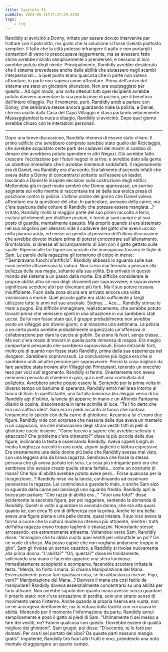 ```yaml
---
title: Capitolo 33
pubDate: 2024-05-11T17:27:29.229Z
tags:
    - lrg
---
```


Randidly si avvicinò a Donny, irritato per essere dovuto intervenire per trattare con il poliziotto, ma grato che la soluzione si fosse rivelata piuttosto semplice. Il fatto che la città potesse infrangere il patto e non portargli i contenitori di vetro lo preoccupava leggermente, ma se avessero fatto storie avrebbe iniziato semplicemente a prenderseli, e nessuno di loro avrebbe potuto dirgli niente.
Principalmente, Randidly avrebbe desiderato che il sistema prevedesse anche delle abilità che aiutassero negli scambi interpersonali... a quel punto erano qualcosa che in parte non voleva affrontare, in parte non sapeva come affrontare. Prima dell'arrivo del sistema era stato un giocatore silenzioso. Non era equipaggiato per questo...
Ad ogni modo, una volta ottenuti tutti quei recipienti avrebbe potuto davvero aumentare la sua produzione di pozioni, per il beneficio dell'intero villaggio.
Per il momento, però, Randidly andò a parlare con Donny, che sembrava stesse ancora guardando male la polizia, e Daniel, che era uscito dalla Casa del Capo Villaggio e stava parlando velocemente. Massaggiandosi la nuca a disagio, Randidly si avvicinò. Dopo quel giorno avrebbe chiuso con le interazioni personali.
***
Dopo una breve discussione, Randidly riteneva di essere stato chiaro.
Il primo edificio che avrebbero comprato sarebbe stato quello del Riciclaggio, che avrebbe acquistato certe parti dei cadaveri dei mostri in cambio di denaro che avrebbero potuto spendere in altri Negozi. Ciò avrebbe fatto crescere l'eccitazione per i futuri negozi in arrivo, e avrebbe dato alla gente un obiettivo immediato che li avrebbe mantenuti soddisfatti.
Il ragionamento era di Daniel, ma Randidly era d'accordo. Era talmente d'accordo infatti che aveva detto a Donny di concentrarsi soltanto sull'essere un leader, lasciando a Daniel le insipide decisioni sulla costruzione degli edifici.
Mettendola giù in quel modo sembrò che Donny approvasse, un sorriso sognante sul volto mentre si raccontava tra sé della sua eroica presa di posizione contro la polizia.
L'ultimo ordine del giorno che Daniel voleva affrontare era la questione del cibo. In particolare, avevano della carne, ma c'era qualcuna delle colture di Randidly che potesse essere mangiata...?
Irritato, Randidly mollò la maggior parte del suo primo raccolto a terra, esclusi gli elementi per distillare pozioni, e tornò ai suoi campi e al suo posto di guardia, mentalmente esausto.
Ma proprio quando si era sistemato nel suo angolino per allenarsi vide il cadavere del gatto che aveva ucciso nella pianura arida, ed emise un gemito al pensiero dell'ultima discussione che avrebbe dovuto iniziare prima di potersi concentrare sull'allenamento.
Brontolando, si diresse all'accampamento di Sam con il gatto gettato sulle spalle. Ripensò alle tre figure accucciate che immaginava fossero le figlie di Sam. Le parole della ragazzina gli tornarono di colpo in mente:
“'Sembravano fuochi d'artificio".
Randidly abbassò lo sguardo sulle sue mani mentre attraversava la radura. Non si era mai fermato a pensare alla bellezza della sua magia, soltanto alla sua utilità. Era arrivato in questo mondo del sistema a un passo dalla morte. Era difficile considerare le proprie abilità altro se non degli strumenti per sopravvivere; e sopravvivere significava uccidere altri per diventare più forti.
Ma il suo potere restava insufficiente. Fuori dalla zona sicura era arrivato ancora una volta vicinissimo a morire. Quel piccolo gatto era stato sufficiente a fargli utilizzare tutte le armi nel suo arsenale.
Sydney…. Ace….
Randidly strinse le mani a pugno. Era difficile immaginare, realisticamente, che avrebbe potuto trovarli prima che venissero spinti in una situazione in cui sarebbero stati uccisi. Se lui non fosse stato qui, il gruppo probabilmente non avrebbe avuto un villaggio per diversi giorni, o al massimo una settimana. La polizia a un certo punto avrebbe probabilmente organizzato un'offensiva in collaborazione per dare la caccia ai goblin.
Se erano là fuori, senza classe... Ma non c'era modo di trovarli in quella parte immensa di mappa. Era meglio comportarsi pensando che sarebbero sopravvissuti. Erano entrambi forti, molto più di quanto non fosse stato Randidly, prima della sua esperienza nel dungeon. Sarebbero sopravvissuti.
La conclusione più logica era che si sarebbero uniti ad altre persone per sopravvivere. Perciò la cosa migliore da fare sarebbe stata trovare altri Villaggi dei Principianti, tenendo un orecchio teso per voci sull'argomento.
Randidly si fermò.
Onestamente non aveva nemmeno pensato di chiedere in giro, qui o nell'area controllata dal poliziotto. Avrebbero anche potuto essere là.
Sentendo per la prima volta in diverso tempo un barlume di speranza, Randidly entrò nell'area intorno al fuoco di Sam. In quell'istante, una farfalla luminosa blu aleggiò verso di lui.
Randidly agì d'istinto, la lancia gli apparve in mano e un Affondo Fantasma dilaniò la cosina, dissolvendola in tante scintille di luce.
"Te l'ho detto che era una cattiva idea". Sam era in piedi accanto al fuoco che ruotava lentamente lo spiedo con della carne di ghiottone. Accanto a lui c'erano due figure. Randidly vide con sorpresa che nessuna delle due aveva un mantello o un cappuccio, ma che indossavano degli strani vestiti fatti di pelli di ghiottone cucite insieme.
"Come facevo a sapere che avrebbe sclerato e attaccato? Che problema c'era oltretutto?" disse la più piccola delle due figure, inclinando la testa e osservando Randidly. Aveva capelli lunghi di media lunghezza raccolti in una coda, zigomi taglienti e labbra espressive. Era onestamente una delle donne più belle che Randidly avesse mai visto, con una leggera aria da brava ragazza. Sembrava che fosse la stessa persona che gli aveva parlato ieri sera.
La cosa più intrigante però era che sembrava che avesse creato quella strana farfalla... come un costrutto di mana? Che tipo di abilità avrebbe potuto avere però... Forse qualcosa per la ricognizione...?
Randidly mise via la lancia, continuando ad osservare pensieroso la ragazza. Lei cominciava a guardarlo male, e anche Sam alzò lo sguardo dalla carne per lanciargli uno sguardo freddo. Randidly aprì la bocca per parlare:
"Che razza di abilità era…"
"Vuoi una foto?" disse acidamente la seconda figura, per poi raggelare, sentendo la domanda di Randidly.
Questi si voltò a guardare la seconda donna, che era alta quasi quanto lui, con circa 15 cm di differenza con la prima. Anche lei era bella: aveva una figura piena e una pelle dorata, quasi mielata. Il suo viso aveva la forma a cuore che la cultura moderna riteneva più attraente, mentre i tratti dell'altra ragazza erano troppo taglienti e sbarazzini. Nonostante stesse arrossendo, era estremamente attraente.
Voltandosi verso Sam, Randidly disse: "Immagino che tu abbia cucito quei vestiti per imbruttirle un po'? Ce ne vuole di sforzo. Ma posso capire che non vogliano andarsene troppo in giro".
Sam gli rivolse un sorriso caustico, e Randidly si rivolse nuovamente alla prima donna. "L'abilità?"
"Oh, questa?" disse lei timidamente, sollevando una mano e facendo apparire una sfera luminosa. Immediatamente scoppiettò e scomparve, facendole scuotere irritata la testa. "Merda, ho finito il mana. Si chiama Manipolazione del Mana. Essenzialmente posso fare qualsiasi cosa, se ho abbastanza riserve. Figo, vero?"
Manipolazione del Mana...? Davvero il mana era così facile da manipolare? Randidly doveva essenzialmente concentrarsi su una abilità per farla attivare. Non avrebbe saputo dire quanto mana avesse senza guardare il proprio stato: non c'era sensazione di perdita, solo uno strano senso di movimento verso l'interno. Anche quando la propria riserva era vuota, non se ne accorgeva direttamente, ma lo notava dalla facilità con cui usava le abilità.
Mettendo per il momento l'informazione da parte, Randidly annuì semplicemente e posò il gatto ai piedi di Sam. "Ultimamente ti sei messo a fare dei vestiti, no? Fammi qualcosa con questo. Dovrebbe essere di qualità migliore dei ghiottoni".
Sam grugnì, poi disse: "D'accordo, te lo farò per domani. Per ora ti sei portato del cibo? Da queste parti nessuno mangia gratis".
Impotente, Randidly tirò fuori altri frutti e noci, prendendo una nota mentale di aggiungere un quarto campo.




